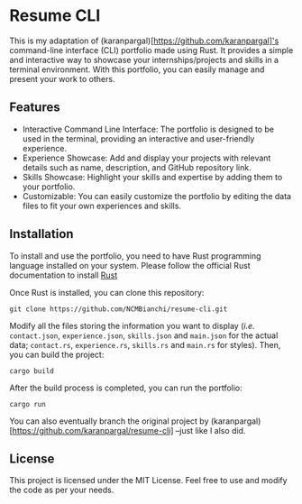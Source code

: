 # Resume CLI
This is my adaptation of (karanpargal)[https://github.com/karanpargal]'s command-line interface (CLI) portfolio made using Rust. It provides a simple and interactive way to showcase your internships/projects and skills in a terminal environment. With this portfolio, you can easily manage and present your work to others.


## Features
- Interactive Command Line Interface: The portfolio is designed to be used in the terminal, providing an interactive and user-friendly experience.
- Experience Showcase: Add and display your projects with relevant details such as name, description, and GitHub repository link.
- Skills Showcase: Highlight your skills and expertise by adding them to your portfolio.
- Customizable: You can easily customize the portfolio by editing the data files to fit your own experiences and skills.

## Installation
To install and use the portfolio, you need to have Rust programming language installed on your system. Please follow the official Rust documentation to install [Rust](https://www.rust-lang.org/tools/install)

Once Rust is installed, you can clone this repository:
```
git clone https://github.com/NCMBianchi/resume-cli.git
```
Modify all the files storing the information you want to display (*i.e.* `contact.json`, `experience.json`, `skills.json` and `main.json` for the actual data; `contact.rs`, `experience.rs`, `skills.rs` and `main.rs` for styles). Then, you can build the project:
```
cargo build
```

After the build process is completed, you can run the portfolio:
```
cargo run
```

You can also eventually branch the original project by (karanpargal)[https://github.com/karanpargal/resume-cli] –just like I also did.

## License
This project is licensed under the MIT License. Feel free to use and modify the code as per your needs.
